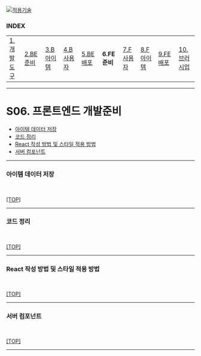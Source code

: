 [nextjs15]: readme.md
[![적용기술](https://skillicons.dev/icons?i=pr,nextjs,ts,react,vercel)][nextjs15]
 
### INDEX

<table>
  <tr>
    <td><a href="small_01.md">1.개발도구   </a></td>
    <td><a href="small_02.md">2.BE준비    </a></td>
    <td><a href="small_03.md">3.B아이템   </a></td>
    <td><a href="small_04.md">4.B사용자   </a></td>
    <td><a href="small_05.md">5.BE배포    </a></td>
    <td><b href="small_06.md">6.FE준비    </b></td>
    <td><a href="small_07.md">7.F사용자   </a></td>
    <td><a href="small_08.md">8.F아이템   </a></td>
    <td><a href="small_09.md">9.FE배포    </a></td>
    <td><a href="small_10.md">10.브러시업  </a></td>
  </tr>
</table>

---
# S06. 프론트엔드 개발준비
- [아이템 데이터 저장](#아이템-데이터-저장)
- [코드 정리](#코드-정리)
- [React 작성 방법 및 스타일 적용 방법](#react-작성-방법-및-스타일-적용-방법)
- [서버 컴포넌트](#서버-컴포넌트)

---
### 아이템 데이터 저장

<br/>

[[TOP]](#index)

---
### 코드 정리

<br/>

[[TOP]](#index)

---
### React 작성 방법 및 스타일 적용 방법

<br/>

[[TOP]](#index)

---
### 서버 컴포넌트

<br/>

[[TOP]](#index)

---
